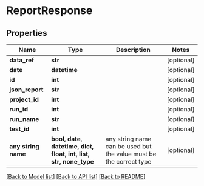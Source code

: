 # ReportResponse


## Properties
Name | Type | Description | Notes
------------ | ------------- | ------------- | -------------
**data_ref** | **str** |  | [optional] 
**date** | **datetime** |  | [optional] 
**id** | **int** |  | [optional] 
**json_report** | **str** |  | [optional] 
**project_id** | **int** |  | [optional] 
**run_id** | **int** |  | [optional] 
**run_name** | **str** |  | [optional] 
**test_id** | **int** |  | [optional] 
**any string name** | **bool, date, datetime, dict, float, int, list, str, none_type** | any string name can be used but the value must be the correct type | [optional]

[[Back to Model list]](../README.md#documentation-for-models) [[Back to API list]](../README.md#documentation-for-api-endpoints) [[Back to README]](../README.md)


